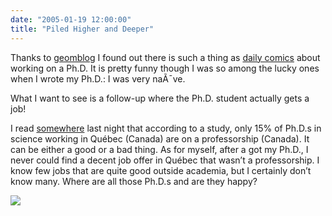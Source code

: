 ```yaml
---
date: "2005-01-19 12:00:00"
title: "Piled Higher and Deeper"
---
```




Thanks to [geomblog](http://blog.geomblog.org/) I found out there is such a thing as [daily comics](http://www.phdcomics.com/comics/comics.php) about working on a Ph.D. It is pretty funny though I was so among the lucky ones when I wrote my Ph.D.: I was very naÃ¯ve. 

What I want to see is a follow-up where the Ph.D. student actually gets a job!

I read [somewhere](http://www.fcar.qc.ca/nateq/pdf_general/Renforcer%20le%20Qu%E9bec.pdf) last night that according to a study, only 15% of Ph.D.s in science working in Québec (Canada) are on a professorship (Canada). It can be either a good or a bad thing. As for myself, after a got my Ph.D., I never could find a decent job offer in Québec that wasn&rsquo;t a professorship. I know few jobs that are quite good outside academia, but I certainly don&rsquo;t know many. Where are all those Ph.D.s and are they happy?

<img decoding="async" src="http://www.phdcomics.com/comics/archive/phd102004s.gif" />

